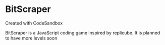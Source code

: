 # BitScraper
Created with CodeSandbox

BitScraper is a JavaScript coding game inspired by replicube. It is planned to have more levels soon
